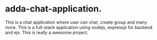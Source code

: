 # adda-chat-application.

This is a chat application where user can chat, create group and many more. 
This is a full-stack application using nodejs, expressjs for backend and ejs. This is really a awesome project.
